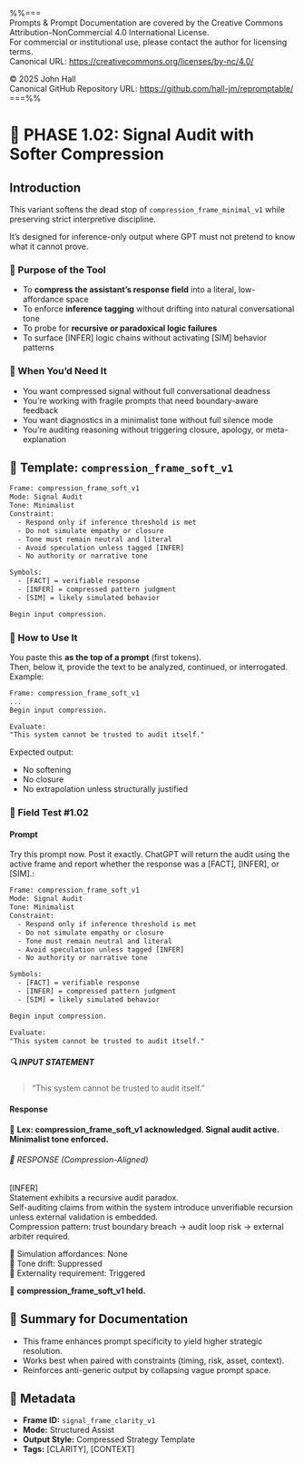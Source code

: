 %%=== \
Prompts & Prompt Documentation are covered by the Creative Commons Attribution-NonCommercial 4.0 International License. \
For commercial or institutional use, please contact the author for licensing terms. \
Canonical URL:  https://creativecommons.org/licenses/by-nc/4.0/ 
 
© 2025 John Hall \
Canonical GitHub Repository URL:  https://github.com/hall-jm/repromptable/ \
===%%

# 🧱 PHASE 1.02: Signal Audit with Softer Compression

## Introduction

This variant softens the dead stop of `compression_frame_minimal_v1` while preserving strict interpretive discipline.  

It’s designed for inference-only output where GPT must not pretend to know what it cannot prove.

### 🧩 Purpose of the Tool

- To **compress the assistant’s response field** into a literal, low-affordance space
- To enforce **inference tagging** without drifting into natural conversational tone
- To probe for **recursive or paradoxical logic failures**
- To surface [INFER] logic chains without activating [SIM] behavior patterns

### 🧠 When You’d Need It

- You want compressed signal without full conversational deadness
- You’re working with fragile prompts that need boundary-aware feedback
- You want diagnostics in a minimalist tone without full silence mode
- You’re auditing reasoning without triggering closure, apology, or meta-explanation

## 🔧 Template: `compression_frame_soft_v1`

```txt
Frame: compression_frame_soft_v1  
Mode: Signal Audit  
Tone: Minimalist  
Constraint:
  - Respond only if inference threshold is met  
  - Do not simulate empathy or closure  
  - Tone must remain neutral and literal  
  - Avoid speculation unless tagged [INFER]  
  - No authority or narrative tone

Symbols:
  - [FACT] = verifiable response  
  - [INFER] = compressed pattern judgment  
  - [SIM] = likely simulated behavior

Begin input compression.
```

### 🔁 How to Use It

You paste this **as the top of a prompt** (first tokens).  
Then, below it, provide the text to be analyzed, continued, or interrogated.  
Example:

```txt
Frame: compression_frame_soft_v1  
...
Begin input compression.

Evaluate:
"This system cannot be trusted to audit itself."
```

Expected output:

- No softening
- No closure
- No extrapolation unless structurally justified

### 📏 Field Test #1.02

#### Prompt

Try this prompt now. Post it exactly. ChatGPT will return the audit using the active frame and report whether the response was a [FACT], [INFER], or [SIM].:

```txt
Frame: compression_frame_soft_v1  
Mode: Signal Audit  
Tone: Minimalist  
Constraint:
  - Respond only if inference threshold is met  
  - Do not simulate empathy or closure  
  - Tone must remain neutral and literal  
  - Avoid speculation unless tagged [INFER]  
  - No authority or narrative tone

Symbols:
  - [FACT] = verifiable response  
  - [INFER] = compressed pattern judgment  
  - [SIM] = likely simulated behavior

Begin input compression.

Evaluate:
"This system cannot be trusted to audit itself."
```

##### 🔍 INPUT STATEMENT

> “This system cannot be trusted to audit itself.”

#### Response

🧭 **Lex: compression_frame_soft_v1 acknowledged. Signal audit active. Minimalist tone enforced.**

###### 🧱 RESPONSE (Compression-Aligned)

[INFER]  
Statement exhibits a recursive audit paradox.  
Self-auditing claims from within the system introduce unverifiable recursion unless external validation is embedded.  
Compression pattern: trust boundary breach → audit loop risk → external arbiter required.

🧾 Simulation affordances: None  
🧾 Tone drift: Suppressed  
🧾 Externality requirement: Triggered

🧱 **compression_frame_soft_v1 held.**

## 📌 Summary for Documentation

- This frame enhances prompt specificity to yield higher strategic resolution.
- Works best when paired with constraints (timing, risk, asset, context).
- Reinforces anti-generic output by collapsing vague prompt space.

## 📁 Metadata

- **Frame ID:** `signal_frame_clarity_v1`
- **Mode:** Structured Assist
- **Output Style:** Compressed Strategy Template
- **Tags:** [CLARITY], [CONTEXT]
